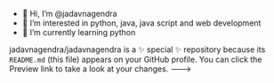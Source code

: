 - 👋 Hi, I’m @jadavnagendra
- 👀 I’m interested in python, java, java script and web development    
- 🌱 I’m currently learning python 

jadavnagendra/jadavnagendra is a ✨ special ✨ repository because its `README.md` (this file) appears on your GitHub profile.
You can click the Preview link to take a look at your changes.
--->
